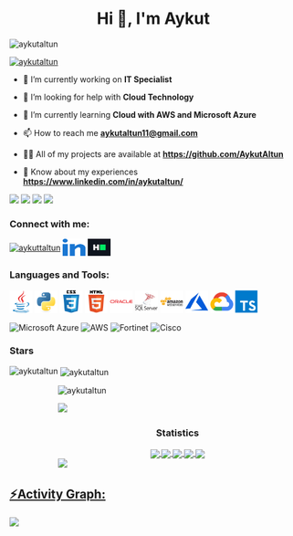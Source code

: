 <h1 align="center">Hi 👋, I'm Aykut</h1>
<p align="left"> <img src="https://komarev.com/ghpvc/?username=aykutaltun&label=Profile%20views&color=0e75b6&style=flat" alt="aykutaltun" /> </p>

<p align="left"> <a href="https://github.com/ryo-ma/github-profile-trophy"><img src="https://github-profile-trophy.vercel.app/?username=aykutaltun&theme=onedark" alt="aykutaltun" /></a> </p>

- 🔭 I’m currently working on **IT Specialist**
- 🤝 I’m looking for help with **Cloud Technology**
- 🌱 I’m currently learning **Cloud with AWS and Microsoft Azure**

- 📫 How to reach me **aykutaltun11@gmail.com**
- 👨‍💻 All of my projects are available at **https://github.com/AykutAltun**
- 📄 Know about my experiences **https://www.linkedin.com/in/aykutaltun/**

<div> <a href="https://x.com/aykuttaltun" target="_blank"><img src="https://img.shields.io/badge/X-000000?style=for-the-badge&logo=x&logoColor=white" target="_blank"></a>
<a href="https://www.linkedin.com/in/aykutaltun" target="_blank"><img src="https://img.shields.io/badge/LinkedIn-0077B5?style=for-the-badge&logo=linkedin&logoColor=white" target="_blank"></a>
<a href="https://github.com/aykutaltun" target="_blank"><img src="https://img.shields.io/badge/GitHub-100000?style=for-the-badge&logo=github&logoColor=white" target="_blank"></a>
<a href = "mailto:aykutaltun11@gmail.com"><img src="https://img.shields.io/badge/-Gmail-%23333?style=for-the-badge&logo=gmail&logoColor=white" target="_blank"></a>
</div><h3 align="left">Connect with me:</h3>
<p align="left">
<a href="https://x.com/aykuttaltun" target="blank"><img align="center" src="https://img.shields.io/badge/X-000000?style=for-the-badge&logo=x&logoColor=white" alt="aykuttaltun" height="30" width="40" /></a> <a href="https://linkedin.com/in/aykutaltun" target="blank"><img align="center" src="https://raw.githubusercontent.com/teamedwardforever/Readme-Generator/71f25dd8b98329b168142a6b782a107b75eab178/svg/Social/linked-in-alt.svg" alt="aykutaltun" height="30" width="40" /></a> <a href="https://www.hackerrank.com/aykutaltun11" target="blank"><img align="center" src="https://raw.githubusercontent.com/teamedwardforever/Readme-Generator/71f25dd8b98329b168142a6b782a107b75eab178/svg/Social/hackerrank.svg" alt="aykutaltun11" height="30" width="40" /></a>
</p>

<h3 align="left">Languages and Tools:</h3>
<p align="left">
<img src="https://raw.githubusercontent.com/teamedwardforever/Readme-Generator/71f25dd8b98329b168142a6b782a107b75eab178/svg/Skills/Languages/java-original.svg" alt="Java" width="40" height="40"/>
<img src="https://raw.githubusercontent.com/teamedwardforever/Readme-Generator/71f25dd8b98329b168142a6b782a107b75eab178/svg/Skills/Languages/python-original.svg" alt="Python" width="40" height="40"/>
<img src="https://raw.githubusercontent.com/teamedwardforever/Readme-Generator/71f25dd8b98329b168142a6b782a107b75eab178/svg/Skills/Frontend/css3-original-wordmark.svg" alt="Css" width="40" height="40"/>
<img src="https://raw.githubusercontent.com/teamedwardforever/Readme-Generator/71f25dd8b98329b168142a6b782a107b75eab178/svg/Skills/Frontend/html5-original-wordmark.svg" alt="HTML" width="40" height="40"/>
<img src="https://raw.githubusercontent.com/teamedwardforever/Readme-Generator/71f25dd8b98329b168142a6b782a107b75eab178/svg/Skills/Database/oracle-original.svg" alt="Oracle" width="40" height="40"/>
<img src="https://raw.githubusercontent.com/teamedwardforever/Readme-Generator/71f25dd8b98329b168142a6b782a107b75eab178/svg/Skills/Database/microsoft-sql-server-logo.svg" alt="Microsoft Sql Server" width="40" height="40"/>
<img src="https://raw.githubusercontent.com/teamedwardforever/Readme-Generator/71f25dd8b98329b168142a6b782a107b75eab178/svg/Skills/Devops/amazonwebservices-original-wordmark.svg" alt="Amazon Web Services" width="40" height="40"/>
<img src="https://raw.githubusercontent.com/teamedwardforever/Readme-Generator/71f25dd8b98329b168142a6b782a107b75eab178/svg/Skills/Devops/microsoft_azure-icon.svg" alt="Microsoft Azure" width="40" height="40"/>
<img src="https://raw.githubusercontent.com/teamedwardforever/Readme-Generator/71f25dd8b98329b168142a6b782a107b75eab178/svg/Skills/Devops/google_cloud-icon.svg" alt="Google Cloud" width="40" height="40"/>
<img src="https://raw.githubusercontent.com/teamedwardforever/Readme-Generator/71f25dd8b98329b168142a6b782a107b75eab178/svg/Skills/Languages/typescript-original.svg" alt="Typescript" width="40" height="40"/>

![Microsoft Azure](https://img.shields.io/badge/Microsoft%20Azure-0089D6?style=for-the-badge&logo=microsoft-azure&logoColor=white)
![AWS](https://img.shields.io/badge/Amazon%20AWS-232F3E?style=for-the-badge&logo=amazon-aws&logoColor=white)
![Fortinet](https://img.shields.io/badge/Fortinet-EE3124?style=for-the-badge&logo=fortinet&logoColor=white)
![Cisco](https://img.shields.io/badge/Cisco-1BA0D7?style=for-the-badge&logo=cisco&logoColor=white)

</p>

<h3 align="left">Stars</h3>
<img align="left" height="180em" src="https://github-readme-stats.vercel.app/api/top-langs/?username=aykutaltun&layout=compact&theme=dark" alt=aykutaltun />

<p>&nbsp;<img align="center" height="180em" src="https://github-readme-stats.vercel.app/api?username=aykutaltun&show_icons=true&locale=en&theme=dark" alt="aykutaltun" /></p>

<p><img align="center" height="180em" src="https://github-readme-streak-stats.herokuapp.com/?user=aykutaltun&theme=dark" alt="aykutaltun" /></p>

<img src="https://user-images.githubusercontent.com/73097560/115834477-dbab4500-a447-11eb-908a-139a6edaec5c.gif"><h3 align="center">Statistics</h3>
<div align="center">
<a href="https://github.com/aykutaltun">
<img align="center" src="http://github-profile-summary-cards.vercel.app/api/cards/stats?username=aykutaltun&theme=2077" height="180em" />
<img align="center" src="http://github-profile-summary-cards.vercel.app/api/cards/most-commit-language?username=aykutaltun&theme=2077" height="180em" />
<img align="center" src="http://github-profile-summary-cards.vercel.app/api/cards/repos-per-language?username=aykutaltun&theme=2077" height="180em" />
<img align="center" src="http://github-profile-summary-cards.vercel.app/api/cards/productive-time?username=aykutaltun&theme=2077" height="180em" />
<img align="center" src="http://github-profile-summary-cards.vercel.app/api/cards/profile-details?username=aykutaltun&theme=2077" height="180em" />
</div>
<img src="https://user-images.githubusercontent.com/73097560/115834477-dbab4500-a447-11eb-908a-139a6edaec5c.gif"><h2 align="left">⚡Activity Graph:</h2>
<img align="center" src="https://github-readme-activity-graph.vercel.app/graph?username=aykutaltun&theme=react-dark"/>
